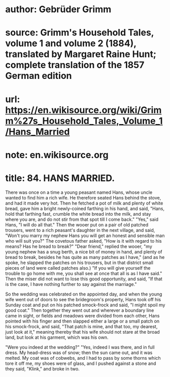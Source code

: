 # author: Gebrüder Grimm
# source: Grimm's Household Tales, volume 1 and volume 2 (1884), translated by Margaret Raine Hunt; complete translation of the 1857 German edition
# url: https://en.wikisource.org/wiki/Grimm%27s_Household_Tales,_Volume_1/Hans_Married
# note: en.wikisource.org
# title: 84. HANS MARRIED. 

There was once on a time a young peasant named Hans, whose uncle wanted to find him a rich wife. He therefore seated Hans behind the stove, and had it made very hot. Then he fetched a pot of milk and plenty of white bread, gave him a bright newly-coined farthing in his hand, and said, "Hans, hold that farthing fast, crumble the white bread into the milk, and stay where you are, and do not stir from that spot till I come back." "Yes," said Hans, "I will do all that." Then the wooer put on a pair of old patched trousers, went to a rich peasant's daughter in the next village, and said, "Won't you marry my nephew Hans you will get an honest and sensible man who will suit you?" The covetous father asked, "How is it with regard to his means? Has he bread to break?" "Dear friend," replied the wooer, "my young nephew has a snug berth, a nice bit of money in hand, and plenty of bread to break, besides he has quite as many patches as I have," (and as he spoke, he slapped the patches on his trousers, but in that district small pieces of land were called patches also.) "If you will give yourself the trouble to go home with me, you shall see at once that all is as I have said." Then the miser did not want to lose this good opportunity, and said, "If that is the case, I have nothing further to say against the marriage." 

So the wedding was celebrated on the appointed day, and when the young wife went out of doors to see the bridegroom's property, Hans took off his Sunday coat and put on his patched smock-frock and said, "I might spoil my good coat." Then together they went out and wherever a boundary line came in sight, or fields and meadows were divided from each other, Hans pointed with his finger and then slapped either a large or a small patch on his smock-frock, and said, "That patch is mine, and that too, my dearest, just look at it," meaning thereby that ​his wife should not stare at the broad land, but look at his garment, which was his own. 

"Were you indeed at the wedding?" "Yes, indeed I was there, and in full dress. My head-dress was of snow; then the sun came out, and it was melted. My coat was of cobwebs, and I had to pass by some thorns which tore it off me, my shoes were of glass, and I pushed against a stone and they said, "Klink," and broke in two. 

